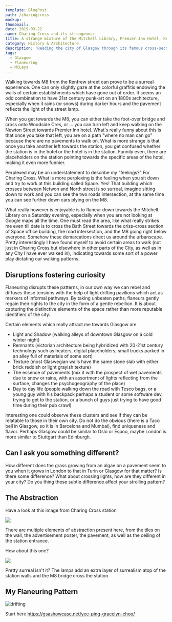 ```yaml
---
template: BlogPost
path: /charingcross
mockup: 
thumbnail:
date: 2019-03-22
name: Charing Cross and its strangeness
title: A strange mixture of the Mitchell Library, Premier Inn Hotel, Renfew St., and the Charing Cross Station
category: History & Architecture
description: 'Reading the city of Glasgow through its famous cross-section between the M8 and the city roads.'
tags:
  - Glasgow 
  - Flaneuring
  - MCLays 
---
```


Walking towards M8 from the Renfrew street can prove to be a surreal experience. One can only slightly gaze at the colorful graffitis endowing the walls of certain establishments which have gone out of order. It seems an odd combination to have 21st century punk-art on an 1800s architecture, especially when it rains (or snows) during darker hours and the pavement reflects the light of the street lamp. 

When you get towards the M8, you can either take the foot-over bridge and cross onto Woodside Cres, or ... you can turn left and keep walking on the Newton Street towards Premier Inn hotel. What's really funny about this is that once you take that left, you are on a path "where no man can go" because there are no pavements to walk on. What is more strange is that once you take another left towards the station, you get confused whether the station is in the hotel or the hotel is in the station. Funnily even, there are placeholders on the station pointing towards the specific areas of the hotel, making it even more funnier. 

Perplexed may be an understatement to describe my "feelings?" For Charing Cross. What is more perplexing is the feeling when you sit down and try to work at this building called Space. Yes! That building which crosses between Netwon and North street is so surreal, imagine sitting down to work and you can see the two roads intersection, at the same time you can see further down cars plying on the M8. 

What really however is enjoyable is to flaneur down towards the Mitchell Library on a Saturday evening, especially when you are not looking at Google maps all the time. One must read the area, like what really strikes me even till date is to cross the Bath Street towards the criss-cross section of Space office building, the road intersection, and the M8 going right below everyone. Somehow these demarcations direct us around the urbanscape. Pretty interestingly I have found myself to avoid certain areas to walk (not just in Charing Cross but elsewhere in other parts of the City, as well as in any City I have ever walked in), indicating towards some sort of a power play dictating our walking patterns.

## Disruptions fostering curiosity

Flaneuring disrupts these patterns, in our own way we can rebel and  diffuses these tensions with the help of light drifting pavilions which act as markers of informal pathways. By taking unbeaten paths, flaneurs gently regain their rights to the city in the form of a gentle rebellion. It is about capturing the distinctive elements of the space rather than more reputable identifiers of the city.

Certain elements which really attract me towards Glasgow are 

- Light and Shadow (walking alleys of downtown Glasgow on a cold winter night)
- Remnants (victorian architecture being hybridized with 20-21st century technology such as heaters, digital placeholders, small trucks parked in an alley full of  materials of some sort)
- Texture (most Glaswegian walls have the same stone slab with either brick reddish or light grayish texture)
- The essence of pavements (mix it with the prospect of wet pavements due to snow or rains, with an assortment of lights reflecting from the surface, changes the psychogeography of the place)
- Day to day life (people walking down the road with Tesco bags, or a young guy with his backpack perhaps a student or some software dev, trying to get to the station, or a bunch of guys just trying to have good time during their pub crawl)

Interesting one could observe these clusters and see if they can be relatable to those in their own city. Do not do the obvious (there is a Taco bell in Glasgow, so it is in Barcelona and Mumbai), find uniqueness and flavor. Perhaps Glasgow could be similar to Oslo or Espoo, maybe London is more similar to Stuttgart than Edinburgh.

## Can I ask you something different?

How different does the grass growing from an algae on a pavement seem to you when it grows in London to that in Turin or Glasgow for that matter? Is there some difference? What about crossing lights, how are they different in your city? Do you thing these subtle difference affect your strolling pattern?

## The Abstraction

Have a look at this image from Charing Cross station

![](https://media-cdn.tripadvisor.com/media/photo-s/06/16/33/12/premier-inn-glasgow-city.jpg)

There are multiple elements of abstraction present here, from the tiles on the wall, the advertisement poster, the pavement, as well as the ceiling of the station entrance. 

How about this one?

![](https://upload.wikimedia.org/wikipedia/commons/b/b9/Charing_Cross_station%2C_Glasgow_-_panoramio.jpg)

Pretty surreal isn't it? The lamps add an extra layer of surrealism atop of the station walls and the M8 bridge cross the station. 

## My Flaneuring Pattern

![drifting](/assets/aesthetics/drifting.png)

Start here https://gsashowcase.net/yee-ping-gracelyn-choo/